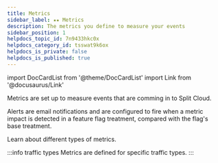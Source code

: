 ```yaml
---
title: Metrics
sidebar_label: ★★ Metrics
description: The metrics you define to measure your events
sidebar_position: 1
helpdocs_topic_id: 7n9433hkc0x
helpdocs_category_id: tsswat9k6ox
helpdocs_is_private: false
helpdocs_is_published: true
---
```


import DocCardList from '@theme/DocCardList'
import Link from '@docusaurus/Link'

Metrics are set up to measure events that are comming in to Split Cloud.

Alerts are email notifications and are configured to fire when a metric impact is detected in a feature flag treatment, compared with the flag's base treatment.

Learn about different types of metrics.

<DocCardList />

:::info traffic types
Metrics are defined for specific <Link to="../traffic-type">traffic types</Link>.
:::